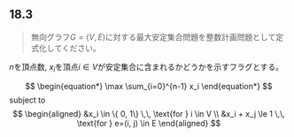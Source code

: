 ## 18.3

> 無向グラフ$G = (V, E)$に対する最大安定集合問題を整数計画問題として定式化してください。


$n$を頂点数, $x_i$を頂点$i \in V$が安定集合に含まれるかどうかを示すフラグとする。

$$
\begin{equation*}
\max \sum_{i=0}^{n-1} x_i
\end{equation*}
$$
subject to
$$
\begin{aligned}
&x_i \in \{ 0, 1\} \,\, \text{for } i \in V \\
&x_i + x_j \le 1 \,\, \text{for } e=(i, j) \in E
\end{aligned}
$$
